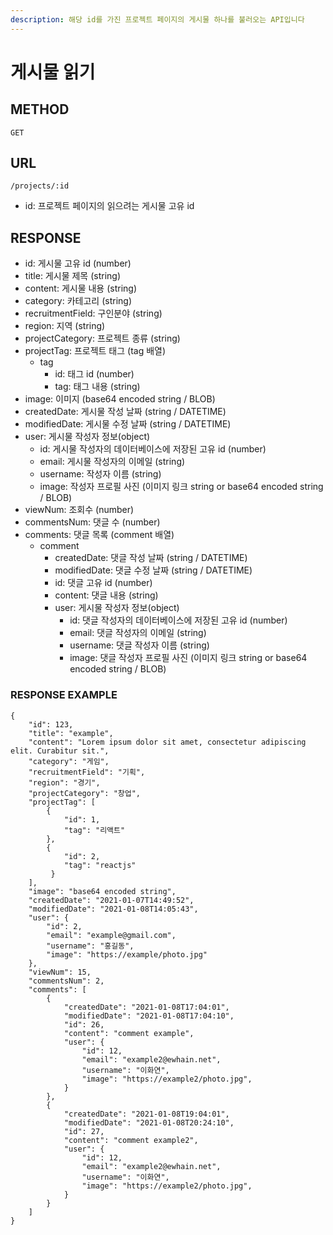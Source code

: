 ```yaml
---
description: 해당 id를 가진 프로젝트 페이지의 게시물 하나를 불러오는 API입니다
---
```


# 게시물 읽기

## METHOD

```text
GET
```

## URL

```text
/projects/:id
```

* id: 프로젝트 페이지의 읽으려는 게시물 고유 id

## RESPONSE

* id: 게시물 고유 id \(number\)
* title: 게시물 제목 \(string\)
* content: 게시물 내용 \(string\)
* category: 카테고리 \(string\) 
* recruitmentField: 구인분야 \(string\)
* region: 지역 \(string\)
* projectCategory: 프로젝트 종류 \(string\)
* projectTag: 프로젝트 태그 \(tag 배열\)
  * tag
    * id: 태그 id \(number\)
    * tag: 태그 내용 \(string\)
* image: 이미지 \(base64 encoded string / BLOB\)
* createdDate: 게시물 작성 날짜 \(string / DATETIME\)
* modifiedDate: 게시물 수정 날짜 \(string / DATETIME\)
* user: 게시물 작성자 정보\(object\)
  * id: 게시물 작성자의 데이터베이스에 저장된 고유 id \(number\)
  * email: 게시물 작성자의 이메일 \(string\)
  * username: 작성자 이름 \(string\)
  * image: 작성자 프로필 사진 \(이미지 링크 string or base64 encoded string / BLOB\)
* viewNum: 조회수 \(number\)
* commentsNum: 댓글 수 \(number\)
* comments: 댓글 목록 \(comment 배열\)
  * comment
    * createdDate: 댓글 작성 날짜 \(string / DATETIME\)
    * modifiedDate: 댓글 수정 날짜 \(string / DATETIME\)
    * id: 댓글 고유 id \(number\)
    * content: 댓글 내용 \(string\)
    * user: 게시물 작성자 정보\(object\)
      * id: 댓글 작성자의 데이터베이스에 저장된 고유 id \(number\) 
      * email: 댓글 작성자의 이메일 \(string\)
      * username: 댓글 작성자 이름 \(string\)
      * image: 댓글 작성자 프로필 사진 \(이미지 링크 string or base64 encoded string / BLOB\)

### RESPONSE EXAMPLE

```markup
{
    "id": 123,
    "title": "example",
    "content": "Lorem ipsum dolor sit amet, consectetur adipiscing elit. Curabitur sit.",
    "category": "게임",
    "recruitmentField": "기획",
    "region": "경기",
    "projectCategory": "창업",
    "projectTag": [
        {
            "id": 1,
            "tag": "리액트"
        },
        {
            "id": 2,
            "tag": "reactjs"
         }
    ],
    "image": "base64 encoded string",
    "createdDate": "2021-01-07T14:49:52",
    "modifiedDate": "2021-01-08T14:05:43",
    "user": {
        "id": 2,
        "email": "example@gmail.com",
        "username": "홍길동",
        "image": "https://example/photo.jpg"
    },
    "viewNum": 15,
    "commentsNum": 2,
    "comments": [
        {
            "createdDate": "2021-01-08T17:04:01",
            "modifiedDate": "2021-01-08T17:04:10",
            "id": 26,
            "content": "comment example",
            "user": {
                "id": 12,
                "email": "example2@ewhain.net",
                "username": "­이화연",
                "image": "https://example2/photo.jpg",
            }
        },
        {
            "createdDate": "2021-01-08T19:04:01",
            "modifiedDate": "2021-01-08T20:24:10",
            "id": 27,
            "content": "comment example2",
            "user": {
                "id": 12,
                "email": "example2@ewhain.net",
                "username": "­이화연",
                "image": "https://example2/photo.jpg",
            }
        }
    ]
}
```





